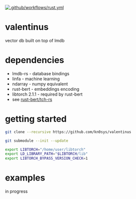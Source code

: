 [![.github/workflows/rust.yml](https://github.com/kn0sys/valentinus/actions/workflows/rust.yml/badge.svg)](https://github.com/kn0sys/valentinus/actions/workflows/rust.yml)

# valentinus
vector db built on top of lmdb

# dependencies

* lmdb-rs        - database bindings
* linfa          - machine learning
* ndarray        - numpy equivalent
* rust-bert       - embeddings encoding
* libtorch 2.1.1 - required by rust-bert
* see [rust-bert/tch-rs](https://github.com/guillaume-be/rust-bert)

# getting started

```bash
git clone --recursive https://github.com/kn0sys/valentinus
```

```bash
git submodule --init --update
```

```bash
export LIBTORCH="/home/user/libtorch"
export LD_LIBRARY_PATH="$LIBTORCH/lib"
export LIBTORCH_BYPASS_VERSION_CHECK=1
```

# examples

in progress
